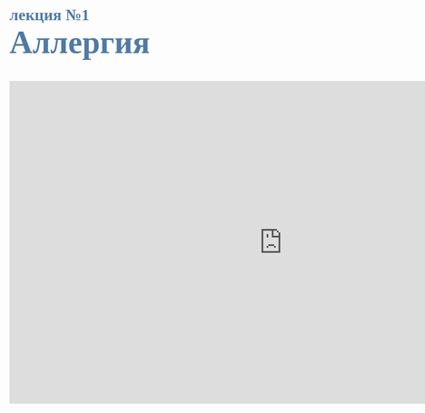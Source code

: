 # <span style="color: #507AA3; font-family: Corbel Light;">лекция №1 </span><br><span style="color: #507AA3; font-family: Corbel Light; font-size: 200%">Аллергия</span>
<br/>

<iframe src="https://docs.google.com/presentation/d/e/2PACX-1vTKlkpGbxKw6qNJtTmt6FvCpkdtvyX8AX08dqDNq10OgRgbmomTs8U4Xha2u2aYKkIcbSC6e2kPXjPC/pub?start=false&loop=false&delayms=3000" frameborder="0" width="960" height="569" allowfullscreen="true" mozallowfullscreen="true" webkitallowfullscreen="true"></iframe>


